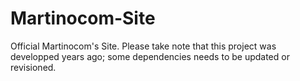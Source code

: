 # Martinocom-Site
Official Martinocom's Site. Please take note that this project was developped years ago; some dependencies needs to be updated or revisioned.
